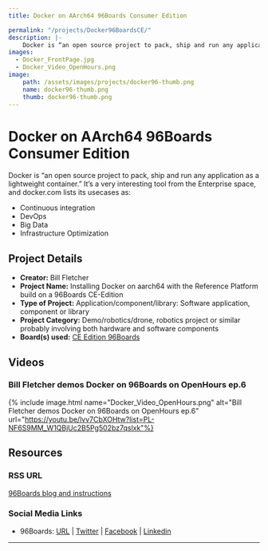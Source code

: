 ```yaml
---
title: Docker on AArch64 96Boards Consumer Edition

permalink: "/projects/Docker96BoardsCE/"
description: |-
    Docker is “an open source project to pack, ship and run any application as a lightweight container.” It’s a very interesting tool from the Enterprise space, and docker.com lists its use cases as Continuous integration, DevOps, Big Data and Infrastructure Optimization.
images:
  - Docker_FrontPage.jpg
  - Docker_Video_OpenHours.png
image:
    path: /assets/images/projects/docker96-thumb.png
    name: docker96-thumb.png
    thumb: docker96-thumb.png
---
```

# Docker on AArch64 96Boards Consumer Edition

Docker is “an open source project to pack, ship and run any application as a lightweight container.” It’s a very interesting tool from the Enterprise space, and docker.com lists its usecases as:

- Continuous integration
- DevOps
- Big Data
- Infrastructure Optimization

## Project Details

- **Creator:** Bill Fletcher
- **Project Name:** Installing Docker on aarch64 with the Reference Platform build on a 96Boards CE-Edition
- **Type of Project:** Application/component/library: Software application, component or library
- **Project Category:** Demo/robotics/drone, robotics project or similar probably involving both hardware and software components
- **Board(s) used:** [CE Edition 96Boards](/products/ce/)

## Videos

### Bill Fletcher demos Docker on 96Boards on OpenHours ep.6

{% include image.html name="Docker_Video_OpenHours.png" alt="Bill Fletcher demos Docker on 96Boards on OpenHours ep.6" url="https://youtu.be/lvv7CbXOHtw?list=PL-NF6S9MM_W1QBjUc2B5Pg502bz7qslxk"%}

## Resources

### RSS URL

[96Boards blog and instructions](/blog/installing-docker-aarch64-96boards-ce/)

### Social Media Links

- 96Boards: [URL](/) &#124; [Twitter](https://twitter.com/96boards) &#124; [Facebook](https://www.facebook.com/96Boards) &#124; [Linkedin](https://www.linkedin.com/company/{{site.linkedin_username}}/)


***
